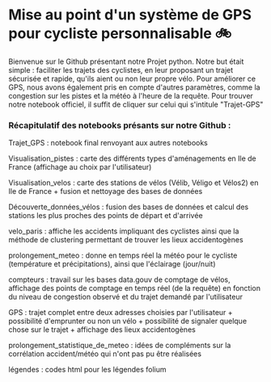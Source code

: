 # Mise au point d'un système de GPS pour cycliste personnalisable :bike:

Bienvenue sur le Github présentant notre Projet python. Notre but était simple : faciliter les trajets des cyclistes, en leur proposant un trajet sécurisée et rapide, qu'ils aient ou non leur propre vélo. Pour améliorer ce GPS, nous avons également pris en compte d'autres paramètres, comme la congestion sur les pistes et la météo à l'heure de la requête. 
Pour trouver notre notebook officiel, il suffit de cliquer sur celui qui s'intitule "Trajet-GPS"



### Récapitulatif des notebooks présants sur notre Github : 

Trajet_GPS : notebook final renvoyant aux autres notebooks 

Visualisation_pistes : carte des différents types d'aménagements en Ile de France (affichage au choix par l'utilisateur) 

Visualisation_velos : carte des stations de vélos (Vélib, Véligo et Vélos2) en Ile de France + fusion et nettoyage des bases de données

Découverte_données_vélos : fusion des bases de données et calcul des stations les plus proches des points de départ et d'arrivée 

velo_paris : affiche les accidents impliquant des cyclistes ainsi que la méthode de clustering permettant de trouver les lieux accidentogènes 

prolongement_meteo : donne en temps réel la météo pour le cycliste (température et précipitations), ainsi que l'éclairage (jour/nuit)

compteurs : travail sur les bases data.gouv de comptage de vélos, affichage des points de comptage en temps réel (de la requête) en fonction du niveau de congestion observé et du trajet demandé par l'utilisateur 

GPS :  trajet complet entre deux adresses choisies par l'utilisateur + possibilité d'emprunter ou non un vélo + possibilité de signaler quelque chose sur le trajet + affichage des lieux accidentogènes

prolongement_statistique_de_meteo : idées de compléments sur la corrélation accident/météo qui n'ont pas pu être réalisées

légendes : codes html pour les légendes folium
